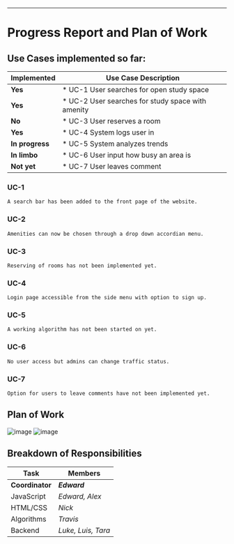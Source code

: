 <hr/>

# Progress Report and Plan of Work

## Use Cases implemented so far:

|Implemented     |Use Case Description                               |
|----------------|---------------------------------------------------|
|**Yes**         | * UC-1 User searches for open study space         |
|**Yes**         | * UC-2 User searches for study space with amenity |
|**No**          | * UC-3 User reserves a room                       |
|**Yes**         | * UC-4 System logs user in                        |
|**In progress** | * UC-5 System analyzes trends                     |
|**In limbo**    | * UC-6 User input how busy an area is             |
|**Not yet**     | * UC-7 User leaves comment                        |


### UC-1
    A search bar has been added to the front page of the website. 
### UC-2
    Amenities can now be chosen through a drop down accordian menu.
### UC-3
    Reserving of rooms has not been implemented yet.
### UC-4
    Login page accessible from the side menu with option to sign up. 
### UC-5
    A working algorithm has not been started on yet.
### UC-6
    No user access but admins can change traffic status.
### UC-7
    Option for users to leave comments have not been implemented yet.

## Plan of Work
![image](https://i.imgur.com/3jKowce.png)
![image](https://i.imgur.com/O2LZJgR.png)

## Breakdown of Responsibilities

|Task           |Members               |
|---------------|----------------------|
|**Coordinator**|_**Edward**_          |
|JavaScript     |_Edward, Alex_        |
|HTML/CSS       |_Nick_                |
|Algorithms     |_Travis_              |
|Backend        |_Luke, Luis, Tara_    |

